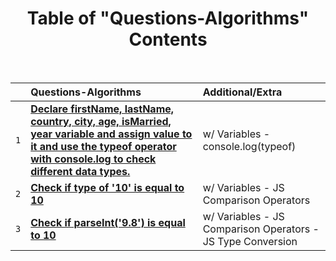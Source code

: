 <div align="center">

<h1>Table of "Questions-Algorithms" Contents</h1>

<br>

</div>

|     | Questions-Algorithms                                                                                                                                                                                                                                                                          | Additional/Extra                                            |
| :-- | :-------------------------------------------------------------------------------------------------------------------------------------------------------------------------------------------------------------------------------------------------------------------------------------------- | :---------------------------------------------------------- |
| `1` | **[Declare firstName, lastName, country, city, age, isMarried, year variable and assign value to it and use the typeof operator with console.log to check different data types.](https://github.com/emr3rden/JavaScript-Trainings/tree/main/Questions-Algorithms/Questions-Algorithms/1.js)** | w/ Variables - console.log(typeof)                          |
| `2` | **[Check if type of '10' is equal to 10](https://github.com/emr3rden/JavaScript-Trainings/tree/main/Questions-Algorithms/Questions-Algorithms/2.js)**                                                                                                                                         | w/ Variables - JS Comparison Operators                      |
| `3` | **[Check if parseInt('9.8') is equal to 10](https://github.com/emr3rden/JavaScript-Trainings/tree/main/Questions-Algorithms/Questions-Algorithms/3.js)**                                                                                                                                      | w/ Variables - JS Comparison Operators - JS Type Conversion |
